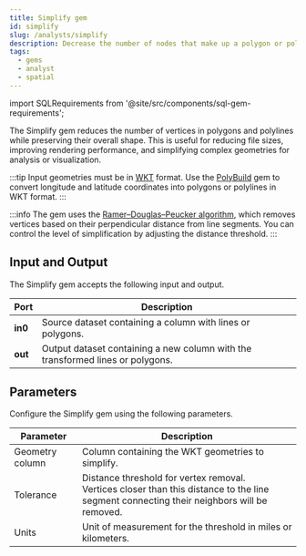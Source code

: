 ```yaml
---
title: Simplify gem
id: simplify
slug: /analysts/simplify
description: Decrease the number of nodes that make up a polygon or polyline
tags:
  - gems
  - analyst
  - spatial
---
```


import SQLRequirements from '@site/src/components/sql-gem-requirements';

<SQLRequirements
  execution_engine="SQL Warehouse"
  sql_package_name="ProphecyDatabricksSqlSpatial"
  sql_package_version="0.0.4+"
/>

The Simplify gem reduces the number of vertices in polygons and polylines while preserving their overall shape. This is useful for reducing file sizes, improving rendering performance, and simplifying complex geometries for analysis or visualization.

:::tip
Input geometries must be in [WKT](https://en.wikipedia.org/wiki/Well-known_text_representation_of_geometry) format. Use the [PolyBuild](/analysts/polybuild) gem to convert longitude and latitude coordinates into polygons or polylines in WKT format.
:::

:::info
The gem uses the [Ramer–Douglas–Peucker algorithm](https://en.wikipedia.org/wiki/Ramer%E2%80%93Douglas%E2%80%93Peucker_algorithm), which removes vertices based on their perpendicular distance from line segments. You can control the level of simplification by adjusting the distance threshold.
:::

## Input and Output

The Simplify gem accepts the following input and output.

| Port    | Description                                                                    |
| ------- | ------------------------------------------------------------------------------ |
| **in0** | Source dataset containing a column with lines or polygons.                     |
| **out** | Output dataset containing a new column with the transformed lines or polygons. |

## Parameters

Configure the Simplify gem using the following parameters.

| Parameter       | Description                                                                                                                                    |
| --------------- | ---------------------------------------------------------------------------------------------------------------------------------------------- |
| Geometry column | Column containing the WKT geometries to simplify.                                                                                              |
| Tolerance       | Distance threshold for vertex removal. <br/>Vertices closer than this distance to the line segment connecting their neighbors will be removed. |
| Units           | Unit of measurement for the threshold in miles or kilometers.                                                                                  |
